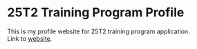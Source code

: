 # 25T2 Training Program Profile

This is my profile website for 25T2 training program application.<br>
Link to [website](https://otsutez.github.io/profile/).